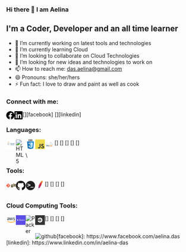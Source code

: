 ### Hi there 👋 I am Aelina

## I'm a Coder, Developer and an all time learner

- 🔭 I’m currently working on latest tools and technologies
- 🌱 I’m currently learning Cloud
- 👯 I’m looking to collaborate on Cloud Technologies
- 🤔 I’m looking for new ideas and technologies to work on
- 📫 How to reach me: das.aelina@gmail.com
- 😄 Pronouns: she/her/hers
- ⚡ Fun fact: I love to draw and paint as well as cook 

### Connect with me:

[<img align="left" alt="img | Facebook" width="22px" src="https://github.com/aelinadas/aelinadas/blob/master/images/facebook.svg" />][facebook]
[<img align="left" alt="img | LinkedIn" width="22px" src="https://github.com/aelinadas/aelinadas/blob/master/images/linkedin.svg" />][linkedin]
<br />

### Languages:
[<img align="left" alt="Java" width="26px" src="https://github.com/aelinadas/aelinadas/blob/master/images/java.png" />]
[<img align="left" alt="HTML5" width="26px" src="https://github.com/aelinadas/aelinadas/blob/master/imagess/html.png" />]
[<img align="left" alt="CSS3" width="26px" src="https://github.com/aelinadas/aelinadas/blob/master/images/css.png" />]
[<img align="left" alt="JavaScript" width="26px" src="https://github.com/aelinadas/aelinadas/blob/master/images/javascript.png" />]
[<img align="left" alt="MySQL" width="26px" src="https://github.com/aelinadas/aelinadas/blob/master/images/mysql.png" />]
<br />
<br />\


### Tools:
[<img align="left" alt="Git" width="26px" src="https://github.com/aelinadas/aelinadas/blob/master/images/git.png" />]
[<img align="left" alt="GitHub" width="26px" src="https://github.com/aelinadas/aelinadas/blob/master/images/github.png" />]
[<img align="left" alt="Terminal" width="26px" src="https://github.com/aelinadas/aelinadas/blob/master/images/terminal.png" />]
[<img align="left" alt="Maven" width="26px" src="https://github.com/aelinadas/aelinadas/blob/master/images/maven.png" />]
<br />
<br />


### Cloud Computing Tools:
[<img align="left" alt="AWS" width="26px" src="https://github.com/aelinadas/aelinadas/blob/master/images/aws.png" />]
[<img align="left" alt="Terraform" width="26px" src="https://github.com/aelinadas/aelinadas/blob/master/images/terraform.png" />]
[<img align="left" alt="Packer" width="26px" src="https://github.com/aelinadas/aelinadas/blob/master/images/packer.png" />]
[<img align="left" alt="CircleCI" width="26px" src="https://github.com/aelinadas/aelinadas/blob/master/images/circleci.png" />]
<br />
<br />


<img align="left" alt="github" src="https://github-readme-stats.vercel.app/api?username=aelinadas&show_icons=true&hide_border=true" />
[facebook]: https://www.facebook.com/aelina.das
[linkedin]: https://www.linkedin.com/in/aelina-das